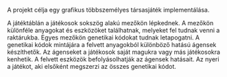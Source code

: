 A projekt célja egy grafikus többszemélyes társasjáték implementálása.

A játéktáblán a játékosok sokszög alakú mezőkön lépkednek. A mezőkön különféle anyagokat és eszközöket találhatnak, melyeket fel tudnak venni a raktárukba. Egyes mezőkön genetikai kódokat tudnak letapogatni. A genetikai kódok mintájára a felvett anyagokból különböző hatású ágensek készíthetők. Az ágenseket a játékosok saját magukra vagy más játékosokra kenhetik. A felvett eszközök befolyásolhatják az ágensek hatásait. Az nyeri a játékot, aki elsőként megszerzi az összes genetikai kódot.